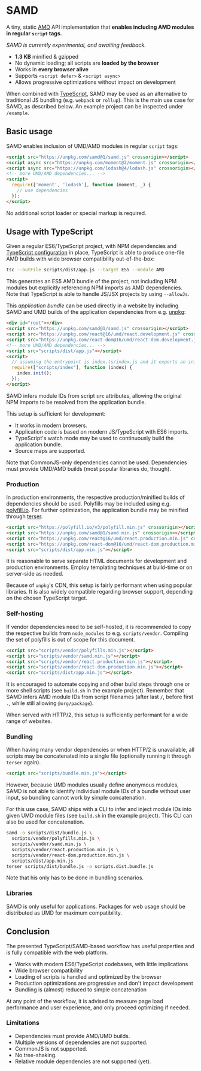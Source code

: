 # SAMD

A tiny, static [AMD](https://github.com/amdjs/amdjs-api) API implementation
that __enables including AMD modules in regular `script` tags.__

*SAMD is currently experimental, and awaiting feedback.*

- __1.3 KB__ minified & gzipped
- No dynamic loading; all scripts are __loaded by the browser__
- Works in __every browser alive__
- Supports `<script defer>` & `<script async>`
- Allows progressive optimizations without impact on development

When combined with [TypeScript](typescriptlang.org),
SAMD may be used as an alternative to traditional JS bundling
(e.g. `webpack` or `rollup`).
This is the main use case for SAMD, as described below.
An example project can be inspected under `/example`.

## Basic usage

SAMD enables inclusion of UMD/AMD modules in regular `script` tags:

```html
<script src="https://unpkg.com/samd@1/samd.js" crossorigin></script>
<script async src="https://unpkg.com/moment@2/moment.js" crossorigin></script>
<script async src="https://unpkg.com/lodash@4/lodash.js" crossorigin></script>
<!-- more UMD/AMD dependencies... -->
<script>
  require(['moment', 'lodash'], function (moment, _) {
    // use dependencies
  });
</script>
```

No additional script loader or special markup is required.

## Usage with TypeScript

Given a regular ES6/TypeScript project, with NPM dependencies and
[TypeScript configuration](https://www.typescriptlang.org/docs/handbook/tsconfig-json.html)
in place, TypeScript is able to produce one-file AMD builds with wide browser
compatibility out-of-the-box:

```sh
tsc --outFile scripts/dist/app.js --target ES5 --module AMD
```

This generates an ES5 AMD bundle of the project, not including NPM modules but
explicitly referencing NPM imports as AMD dependencies.
Note that TypeScript is able to handle JS/JSX projects by using `--allowJs`.

This _application bundle_ can be used directly in a website
by including SAMD and UMD builds of the application dependencies from
e.g. [unpkg](https://unpkg.com/):

```html
<div id="root"></div>
<script src="https://unpkg.com/samd@1/samd.js" crossorigin></script>
<script src="https://unpkg.com/react@16/umd/react.development.js" crossorigin></script>
<script src="https://unpkg.com/react-dom@16/umd/react-dom.development.js" crossorigin></script>
<!-- more UMD/AMD dependencies... -->
<script src="scripts/dist/app.js"></script>
<script>
  // assuming the entrypoint is index.ts/index.js and it exports an init() function:
  require(["scripts/index"], function (index) {
    index.init();
  });
</script>
```

SAMD infers module IDs from script `src` attributes, allowing
the original NPM imports to be resolved from the application bundle.

This setup is sufficient for development:

- It works in modern browsers.
- Application code is based on modern JS/TypeScript with ES6 imports.
- TypeScript's watch mode may be used to continuously build the application bundle.
- Source maps are supported.

Note that CommonJS-only dependencies cannot be used.
Dependencies must provide UMD/AMD builds (most popular libraries do, though).

### Production

In production environments, the respective production/minified builds of
dependencies should be used. Polyfills may be included using e.g.
[polyfill.io](https://polyfill.io/). For further optimization, the application
bundle may be minified through [terser](https://terser.org/).

```html
<script src="https://polyfill.io/v3/polyfill.min.js" crossorigin></script>
<script src="https://unpkg.com/samd@1/samd.min.js" crossorigin></script>
<script src="https://unpkg.com/react@16/umd/react.production.min.js" crossorigin></script>
<script src="https://unpkg.com/react-dom@16/umd/react-dom.production.min.js" crossorigin></script>
<script src="scripts/dist/app.min.js"></script>
```

It is reasonable to serve separate HTML documents for development and
production environments. Employ templating techniques at build-time or on
server-side as needed.

Because of `unpkg`'s CDN, this setup is fairly performant when using popular
libraries. It is also widely compatible regarding browser support, depending on
the chosen TypeScript target.

### Self-hosting

If vendor dependencies need to be self-hosted, it is recommended
to copy the respective builds from `node_modules` to e.g. `scripts/vendor`.
Compiling the set of polyfills is out of scope for this document.

```html
<script src="scripts/vendor/polyfills.min.js"></script>
<script src="scripts/vendor/samd.min.js"></script>
<script src="scripts/vendor/react.production.min.js"></script>
<script src="scripts/vendor/react-dom.production.min.js"></script>
<script src="scripts/dist/app.min.js"></script>
```

It is encouraged to automate copying and other build steps through one or
more shell scripts (see `build.sh` in the example project).
Remember that SAMD infers AMD module IDs from script filenames
(after last `/`, before first `.`, while still allowing `@org/package`).

When served with HTTP/2, this setup is sufficiently performant for a wide range
of websites.

### Bundling

When having many vendor dependencies or when HTTP/2 is unavailable,
all scripts may be concatenated into a single file
(optionally running it through `terser` again).

```html
<script src="scripts/bundle.min.js"></script>
```

However, because UMD modules usually define anonymous modules,
SAMD is not able to identify individual module IDs of a bundle without user
input, so bundling cannot work by simple concatenation.

For this use case, SAMD ships with a CLI to infer and inject module IDs into
given UMD module files (see `build.sh` in the example project).
This CLI can also be used for concatenation.

```sh
samd -o scripts/dist/bundle.js \
  scripts/vendor/polyfills.min.js \
  scripts/vendor/samd.min.js \
  scripts/vendor/react.production.min.js \
  scripts/vendor/react-dom.production.min.js \
  scripts/dist/app.min.js
terser scripts/dist/bundle.js -o scripts.dist.bundle.js
```

Note that his only has to be done in bundling scenarios.

### Libraries

SAMD is only useful for applications.
Packages for web usage should be distributed as UMD for maximum compatibility.

## Conclusion

The presented TypeScript/SAMD-based workflow has useful properties and is fully
compatible with the web platform.

- Works with modern ES6/TypeScript codebases, with little implications
- Wide browser compatibility
- Loading of scripts is handled and optimized by the browser
- Production optimizations are progressive and don't impact development
- Bundling is (almost) reduced to simple concatenation

At any point of the workflow, it is advised to measure page load performance
and user experience, and only proceed optimizing if needed.

### Limitations

- Dependencies must provide AMD/UMD builds.
- Multiple versions of dependencies are not supported.
- CommonJS is not supported.
- No tree-shaking.
- Relative module dependencies are not supported (yet).

